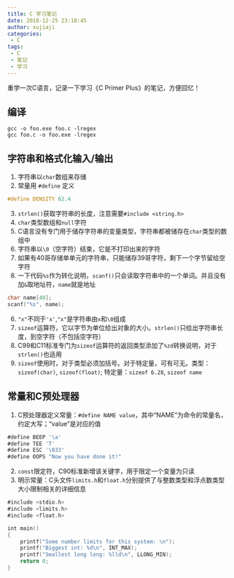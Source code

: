 ```yaml
---
title: C 学习笔记
date: 2018-12-25 23:18:45
author: xujiaji
categories:
 - C
tags:
 - C
 - 笔记
 - 学习
---
```


重学一次C语言，记录一下学习《C Primer Plus》的笔记，方便回忆！

<!-- more -->

## 编译

```
gcc -o foo.exe foo.c -lregex
gcc foo.c -o foo.exe -lregex
```

## 字符串和格式化输入/输出
1. 字符串以`char`数组来存储
2. 常量用 `#define` 定义
``` c
#define DENSITY 62.4
```
3. `strlen()`获取字符串的长度，注意需要`#include <string.h>`
4. `char`类型数组和`null`字符
 1. C语言没有专门用于储存字符串的变量类型，字符串都被储存在`char`类型的数组中
 2. 字符串以`\0`（空字符）结束，它是不打印出来的字符
 3. 如果有40哥存储单单元的字符串，只能储存39哥字符，剩下一个字节留给空字符
5. 一下代码`%s`作为转化说明，`scanf()`只会读取字符串中的一个单词。并且没有加`&`取地址符，`name`就是地址
``` c
char name[40];
scanf("%s", name);
```
6. `"x"`不同于`'x'`,`"x"`是字符串由`x`和`\0`组成
7. `sizeof`运算符，它以字节为单位给出对象的大小。`strlen()`只给出字符串长度，到空字符（不包括空字符）
 1. C99和C11标准专门为`sizeof`运算符的返回类型添加了`%zd`转换说明，对于`strlen()`也适用
 2. `sizeof`使用时，对于类型必须加括号。对于特定量，可有可无。类型：`sizeof(char)`, `sizeof(float)`; 特定量：`sizeof 6.28`, `sizeof name`

## 常量和C预处理器
1. C预处理器定义常量：`#define NAME value`，其中“NAME”为命令的常量名，约定大写；“value”是对应的值
``` swift
#define BEEP '\a'
#define TEE 'T'
#define ESC '\033'
#define OOPS "Now you have done it!"
```
2. `const`限定符，C90标准新增该关键字，用于限定一个变量为只读
3. 明示常量：C头文件`limits.h`和`float.h`分别提供了与整数类型和浮点数类型大小限制相关的详细信息
``` Swift
#include <stdio.h>
#include <limits.h>
#include <float.h>

int main()
{
    printf("Some number limits for this system: \n");
    printf("Biggest int: %d\n", INT_MAX);
    printf("Smallest long long: %lld\n", LLONG_MIN);
    return 0;
}
```

